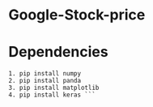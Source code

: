 # Google-Stock-price

# Dependencies
``` 
1. pip install numpy
2. pip install panda
3. pip install matplotlib
4. pip install keras ```